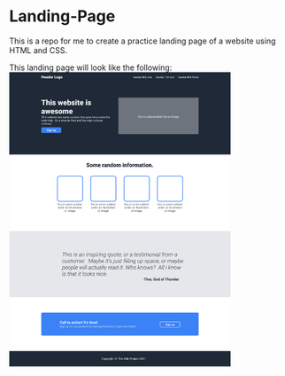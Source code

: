 # Landing-Page

This is a repo for me to create a practice landing page of a website using HTML and CSS.

This landing page will look like the following:
<img src="images/Final%20Result.png" alt="Landing Page Final Result" width="400" height="">

